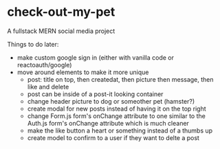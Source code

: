 # check-out-my-pet
A fullstack MERN social media project

Things to do later:
- make custom google sign in (either with vanilla code or reactoauth/google)
- move around elements to make it more unique
    - post: title on top, then createdat, then picture then message, then like and delete
    - post can be inside of a post-it looking container
    - change header picture to dog or someother pet (hamster?)
    - create modal for new posts instead of having it on the top right
    - change Form.js form's onChange attribute to one similar to the Auth.js form's onChange attribute which is much cleaner
    - make the like button a heart or something instead of a thumbs up
    - create model to confirm to a user if they want to delte a post